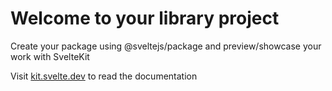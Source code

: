 # Welcome to your library project

Create your package using @sveltejs/package and preview/showcase your work with SvelteKit

Visit [kit.svelte.dev](https://kit.svelte.dev) to read the documentation
